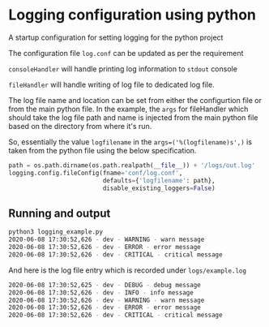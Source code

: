# Logging configuration using python

A startup configuration for setting logging for the python project

The configuration file `log.conf` can be updated as per the requirement

`consoleHandler` will handle printing log information to `stdout` console

`fileHandler` will handle writing of log file to dedicated log file.

The log file name and location can be set from either the configurtion file or from the main python file. In the example, the `args` for fileHandler which should take the log file path and name is injected from the main python file based on the directory from where it's run.

So, essentially the value `logfilename` in the `args=('%(logfilename)s',)` is taken from the python file using the below specification.

```python
path = os.path.dirname(os.path.realpath(__file__)) + '/logs/out.log'
logging.config.fileConfig(fname='conf/log.conf',
                          defaults={'logfilename': path},
                          disable_existing_loggers=False)
```

## Running and output

```sh
python3 logging_example.py
2020-06-08 17:30:52,626 - dev - WARNING - warn message
2020-06-08 17:30:52,626 - dev - ERROR - error message
2020-06-08 17:30:52,626 - dev - CRITICAL - critical message
```

And here is the log file entry which is recorded under `logs/example.log`

```sh
2020-06-08 17:30:52,625 - dev - DEBUG - debug message
2020-06-08 17:30:52,626 - dev - INFO - info message
2020-06-08 17:30:52,626 - dev - WARNING - warn message
2020-06-08 17:30:52,626 - dev - ERROR - error message
2020-06-08 17:30:52,626 - dev - CRITICAL - critical message
```
